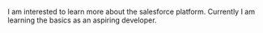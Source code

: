 I am interested to learn more about the salesforce platform. Currently I am learning the basics as an aspiring developer.
